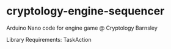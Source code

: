 # cryptology-engine-sequencer
Arduino Nano code for engine game @ Cryptology Barnsley

Library Requirements:
	TaskAction
